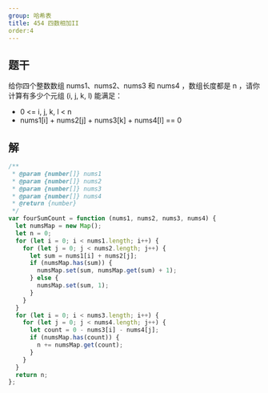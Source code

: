 ```yaml
---
group: 哈希表
title: 454 四数相加II
order:4
---
```


## 题干

给你四个整数数组 nums1、nums2、nums3 和 nums4 ，数组长度都是 n ，请你计算有多少个元组 (i, j, k, l) 能满足：

- 0 <= i, j, k, l < n
- nums1[i] + nums2[j] + nums3[k] + nums4[l] == 0

## 解

```js
/**
 * @param {number[]} nums1
 * @param {number[]} nums2
 * @param {number[]} nums3
 * @param {number[]} nums4
 * @return {number}
 */
var fourSumCount = function (nums1, nums2, nums3, nums4) {
  let numsMap = new Map();
  let n = 0;
  for (let i = 0; i < nums1.length; i++) {
    for (let j = 0; j < nums2.length; j++) {
      let sum = nums1[i] + nums2[j];
      if (numsMap.has(sum)) {
        numsMap.set(sum, numsMap.get(sum) + 1);
      } else {
        numsMap.set(sum, 1);
      }
    }
  }
  for (let i = 0; i < nums3.length; i++) {
    for (let j = 0; j < nums4.length; j++) {
      let count = 0 - nums3[i] - nums4[j];
      if (numsMap.has(count)) {
        n += numsMap.get(count);
      }
    }
  }
  return n;
};
```
